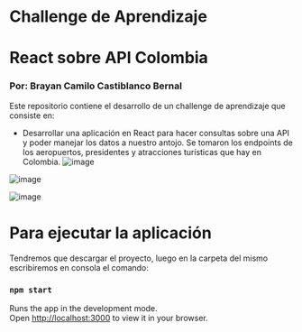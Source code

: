 # Challenge de Aprendizaje
# React sobre API Colombia
### Por: Brayan Camilo Castiblanco Bernal

Este repositorio contiene el desarrollo de un challenge de aprendizaje que consiste en:
- Desarrollar una aplicación en React para hacer consultas sobre una API y poder manejar los datos a nuestro antojo. Se tomaron los endpoints de los aeropuertos, presidentes y atracciones turísticas que hay en Colombia.
![image](https://github.com/user-attachments/assets/60dbdc6d-b9ea-4644-9fef-c1545c59bbff)

![image](https://github.com/user-attachments/assets/37b737f7-77b6-47a3-972d-614de2412389)

![image](https://github.com/user-attachments/assets/c6138318-66ba-44a9-98f4-5d326da6922b)  

# Para ejecutar la aplicación

Tendremos que descargar el proyecto, luego en la carpeta del mismo escribiremos en consola el comando:

### `npm start`

Runs the app in the development mode.\
Open [http://localhost:3000](http://localhost:3000) to view it in your browser.


